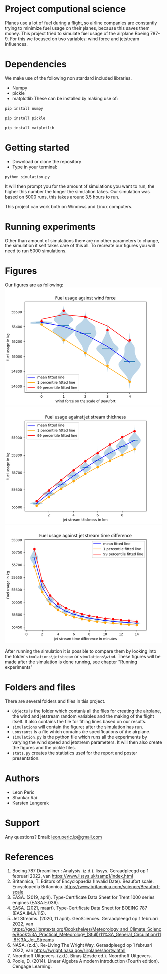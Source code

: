 # Project computional science
Planes use a lot of fuel during a flight, so airline companies are constantly trying to minimize fuel usage on their planes, because this saves them money. This project tried to simulate fuel usage of the airplane Boeing 787-9. For this we focused on two variables: wind force and jetstream influences. 

# Dependencies
We make use of the following non standard included libraries. 
- Numpy
- pickle
- matplotlib
These can be installed by making use of:

`pip install numpy`

`pip install pickle`

`pip install matplotlib`

# Getting started
- Download or clone the repository
- Type in your terminal:

`python simulation.py` 

It will then prompt you for the amount of simulations you want to run, the higher this number the longer the simulation takes. Our simulation was based on 5000 runs, this takes around 3.5 hours to run. 

This project can work both on Windows and Linux computers.
# Running experiments 
Other than amount of simulations there are no other parameters to change, the simulation it self takes care of this all. To recreate our figures you will need to run 5000 simulations.

# Figures
Our figures are as following:
![Wind simulation](simulations\wind\wind_plot_fitted_line.png)
![Jet stream thickness simulation](simulations\jetstream\jet_stream_thickness_fitted_line.png)
![Jet stream time difference simulation](simulations\jetstream\jet_stream_time_diff_plot_fitted_line.png)


After running the simulation it is possible to compare them by looking into the folder `simulations\jetstream` or `simulations\wind`. These figures will be made after the simulation is done running, see chapter "Running experiments"

# Folders and files
There are several folders and files in this project. 
- `Objects` is the folder which contanis all the files for creating the airplane, the wind and jetstream random variables and the making of the flight itself. It also contains the file for fitting lines based on our results.
- `simulations` will contain the figures after the simulation has run.
- `Constants` is a file which contains the specifications of the airplane.
- `simulation.py` is the python file which runs all the experiments by varying the wind speed and jetstream parameters. It will then also create the figures and the pickle files.
- `stats.py` creates the statistics used for the report and poster presentation.

# Authors
- Leon Peric
- Shankar Rai
- Karsten Langerak

# Support
Any questions? Email: leon.peric.lp@gmail.com

# References
1. Boeing 787 Dreamliner : Analysis. (z.d.). lissys. Geraadpleegd op 1 februari 2022, van https://www.lissys.uk/samp1/index.html
2. Britannica, T. Editors of Encyclopaedia (Invalid Date). Beaufort scale. Encyclopedia Britannica. https://www.britannica.com/science/Beaufort-scale
3. EASA. (2019, april). Type-Certificate Data Sheet for Trent 1000 series engines (EASA.E.036).
4. EASA. (2021, maart). Type-Certificate Data Sheet for BOEING 787 (EASA.IM.A.115).
5. Jet Streams. (2020, 11 april). GeoSciences. Geraadpleegd op 1 februari 2022, van https://geo.libretexts.org/Bookshelves/Meteorology_and_Climate_Science/Book%3A_Practical_Meteorology_(Stull)/11%3A_General_Circulation/11.8%3A_Jet_Streams
6. NASA. (z.d.). Re-Living The Wright Way. Geraadpleegd op 1 februari 2022, van https://wright.nasa.gov/airplane/shortw.html
7. Noordhoff Uitgevers. (z.d.). Binas (Zesde ed.). Noordhoff Uitgevers.
8. Poole, D. (2014). Linear Algebra A modern introduction (Fourth edition). Cengage Learning.